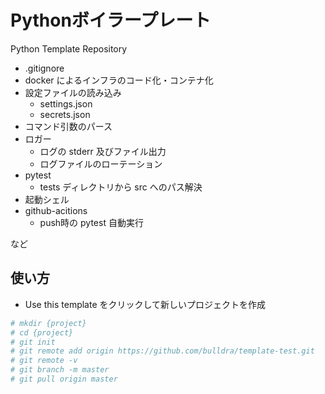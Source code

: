 # Pythonボイラープレート

Python Template Repository

* .gitignore
* docker によるインフラのコード化・コンテナ化
* 設定ファイルの読み込み
  * settings.json
  * secrets.json
* コマンド引数のパース
* ロガー
  * ログの stderr 及びファイル出力
  * ログファイルのローテーション
* pytest
  * tests ディレクトリから src へのパス解決
* 起動シェル
* github-acitions
  * push時の pytest 自動実行

など

## 使い方

* Use this template をクリックして新しいプロジェクトを作成

```bash
# mkdir {project}
# cd {project}
# git init
# git remote add origin https://github.com/bulldra/template-test.git
# git remote -v
# git branch -m master
# git pull origin master
```
